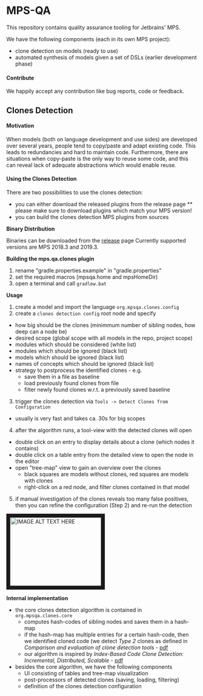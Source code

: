 # MPS-QA
This repository contains quality assurance tooling for Jetbrains' MPS.

We have the following components (each in its own MPS project):
* clone detection on models (ready to use)
* automated synthesis of models given a set of DSLs (earlier development phase)

#### Contribute

We happily accept any contribution like bug reports, code or feedback.

## Clones Detection
#### Motivation
When models (both on language development and use sides) are developed over several years, people tend to copy/paste and adapt existing code. This leads to redundancies and hard to maintain code. Furthermore, there are situations when copy-paste is the only way to reuse some code, and this can reveal lack of adequate abstractions which would enable reuse.

#### Using the Clones Detection
There are two possibilities to use the clones detection:
* you can either download the released plugins from the release page 
** please make sure to download plugins which match your MPS version!
* you can build the clones detection MPS plugins from sources

**Binary Distribution**

Binaries can be downloaded from the [release](https://github.com/mbeddr/mps-qa/releases) page
Currently supported versions are MPS 2018.3 and 2019.3.

**Building the mps.qa.clones plugin**
1. rename "gradle.properties.example" in "gradle.properties" 
2. set the required macros (mpsqa.home and mpsHomeDir)
3. open a terminal and call ```gradlew.bat```

**Usage**
1. create a model and import the language ```org.mpsqa.clones.config```
2. create a ```clones detection config``` root node and specify
 - how big should be the clones (minimmum number of sibling nodes, how deep can a node be)
 - desired scope (global scope with all models in the repo, project scope)
 - modules which should be considered (white list)
 - modules which should be ignored (black list)
 - models which should be ignored (black list) 
 - names of concepts which should be ignored (black list)
 - strategy to postprocess the identified clones - e.g.
   - save them in a file as baseline
   - load previously found clones from file
   - filter newly found clones w.r.t. a previously saved baseline
3. trigger the clones detection via ```Tools -> Detect Clones from Configuration``` 
 - usually is very fast and takes ca. 30s for big scopes
4. after the algorithm runs, a tool-view with the detected clones will open
 - double click on an entry to display details about a clone (which nodes it contains)
 - double click on a table entry from the detailed view to open the node in the editor
 - open "tree-map" view to gain an overview over the clones 
   - black squares are models without clones, red squares are models with clones
   - right-click on a red node, and filter clones contained in that model
5. if manual investigation of the clones reveals too many false positives, then you can refine the configuration (Step 2) and re-run the detection 

<a href="http://www.youtube.com/watch?feature=player_embedded&v=prZ93fIptsw
" target="_blank"><img src="http://img.youtube.com/vi/prZ93fIptsw/0.jpg" 
alt="IMAGE ALT TEXT HERE" width="240" height="180" border="10" /></a>

**Internal implementation**
- the core clones detection algorithm is contained in ```org.mpsqa.clones.core```
  - computes hash-codes of sibling nodes and saves them in a hash-map
  - if the hash-map has multiple entries for a certain hash-code, then we identified cloned code (we detect *Type 2* clones as defined in *Comparison and evaluation of clone detection tools* - [pdf](https://plg.uwaterloo.ca/~migod/846/papers/bellon-tse07.pdf)
  - our algorithm is inspired by *Index-Based Code Clone Detection: Incremental, Distributed, Scalable* - [pdf](http://www.academia.edu/download/47074500/Index-based_code_clone_detection_Increme20160707-9762-r2ff35.pdf) 
- besides the core algorithm, we have the following components
  - UI consisting of tables and tree-map visualization
  - post-processors of detected clones (saving, loading, filtering)
  - definition of the clones detection configuration
